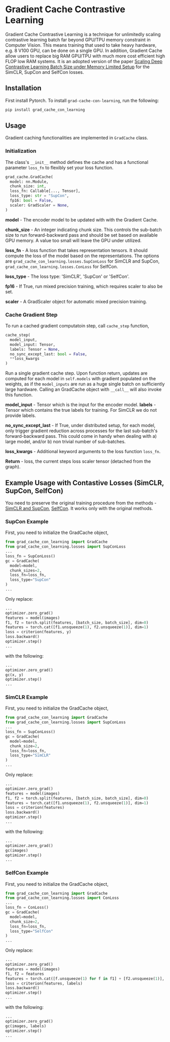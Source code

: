 # Gradient Cache Contrastive Learning
Gradient Cache Contrastive Learning is a technique for unlimitedly scaling contrastive learning batch far beyond GPU/TPU memory constraint in Computer Vision. This means training that used to take heavy hardware, e.g. 8 V100 GPU, can be done on a single GPU. In addition, Gradient Cache allow users to replace big RAM GPU/TPU with much more cost efficient high FLOP low RAM systems. It is an adopted version of the paper [Scaling Deep Contrastive Learning Batch Size under Memory Limited Setup](https://arxiv.org/abs/2101.06983) for the SimCLR, SupCon and SelfCon losses.
## Installation
First install Pytorch.  To install `grad-cache-con-learning`, run the following:
```sh
pip install grad_cache_con_learning
```

## Usage
Gradient caching functionalities are implemented in `GradCache` class.

### Initialization
The class's `__init__` method defines the cache and has a functional parameter `loss_fn` to flexibly set your loss function. 
```py
grad_cache.GradCache(  
  model: nn.Module,  
  chunk_size: int,
  loss_fn: Callable[..., Tensor],
  loss_type: str = "SupCon",
  fp16: bool = False,
  scaler: GradScaler = None, 
)
``` 
**model** - The encoder model to be updated with with the Gradient Cache.

**chunk_size** - An integer indicating chunk size. This controls the sub-batch size to run forward-backward pass and should be set based on available GPU memory. A value too small will leave the GPU under utilized.

**loss_fn** -  A loss function that takes representation tensors. It should compute the loss of the model based on the representations. The options are `grad_cache_con_learning.losses.SupConLoss` for SimCLR and SupCon, `grad_cache_con_learning.losses.ConLoss` for SelfCon.

**loss_type** - The loss type: 'SimCLR', 'SupCon' or 'SelfCon'.

**fp16** - If True, run mixed precision training, which requires scaler to also be set.

**scaler** - A GradScaler object for automatic mixed precision training.

### Cache Gradient Step
To run a cached gradient computatoin step, call `cache_step` function,

```py
cache_step(  
  model_input,
  model_input: Tensor,
  labels: Tensor = None,  
  no_sync_except_last: bool = False,  
  **loss_kwargs  
)
```
Run a single gradient cache step. Upon function return, updates are computed for each model in `self.models` with gradient populated on the weights, as if the `model_inputs` are run as a huge single batch on sufficiently large hardware.  Calling an GradCache object with `__call__` will also invoke this function.

**model_input** - Tensor which is the input for the encoder model.
**labels** -  Tensor which contains the true labels for training. For SimCLR we do not provide labels.

**no_sync_except_last** - If True, under distributed setup, for each model, only trigger gradient reduction across processes for the last sub-batch's forward-backward pass. This could come in handy when dealing with a) large model, and/or b) non trivial number of sub-batches.

**loss_kwargs** - Additional keyword arguments to the loss function `loss_fn`.

**Return** - loss, the current steps loss scaler tensor (detached from the graph).

## Example Usage with Contastive Losses (SimCLR, SupCon, SelfCon)
You need to preserve the original training procedure from the methods - [SimCLR and SupCon](https://github.com/HobbitLong/SupContrast), [SelfCon](https://github.com/raymin0223/self-contrastive-learning). It works only with the original methods.

### SupCon Example
First, you need to initialize the GradCache object,
```py
from grad_cache_con_learning import GradCache
from grad_cache_con_learning.losses import SupConLoss
...
loss_fn = SupConLoss()
gc = GradCache(
  model=model, 
  chunk_sizes=2, 
  loss_fn=loss_fn,
  loss_type="SupCon"
)
...
```
Only replace:
```py
...
optimizer.zero_grad()
features = model(images)
f1, f2 = torch.split(features, [batch_size, batch_size], dim=0)
features = torch.cat([f1.unsqueeze(1), f2.unsqueeze(1)], dim=1)
loss = criterion(features, y)
loss.backward()
optimizer.step()
...
```
with the following:
```py
...
optimizer.zero_grad()
gc(x, y)
optimizer.step()
...
```
### SimCLR Example
First, you need to initialize the GradCache object,
```py
from grad_cache_con_learning import GradCache
from grad_cache_con_learning.losses import SupConLoss
...
loss_fn = SupConLoss()
gc = GradCache(
  model=model, 
  chunk_size=2, 
  loss_fn=loss_fn,
  loss_type="SimCLR" 
)
...
```
Only replace:
```py
...
optimizer.zero_grad()
features = model(images)
f1, f2 = torch.split(features, [batch_size, batch_size], dim=0)
features = torch.cat([f1.unsqueeze(1), f2.unsqueeze(1)], dim=1)
loss = criterion(features)
loss.backward()
optimizer.step()
...
```
with the following:
```py
...
optimizer.zero_grad()
gc(images)
optimizer.step()
...
```
### SelfCon Example
First, you need to initialize the GradCache object,
```py
from grad_cache_con_learning import GradCache
from grad_cache_con_learning.losses import ConLoss
...
loss_fn = ConLoss()
gc = GradCache(
  model=model, 
  chunk_size=2, 
  loss_fn=loss_fn,
  loss_type="SelfCon"
)
...
```
Only replace:
```py
...
optimizer.zero_grad()
features = model(images)
f1, f2 = features
features = torch.cat([f.unsqueeze(1) for f in f1] + [f2.unsqueeze(1)], dim=1)
loss = criterion(features, labels)
loss.backward()
optimizer.step()
...
```
with the following:
```py
...
optimizer.zero_grad()
gc(images, labels)
optimizer.step()
...
``` 

